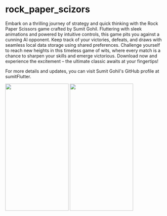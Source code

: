 # rock_paper_scizors

Embark on a thrilling journey of strategy and quick thinking with the Rock Paper Scissors game crafted by Sumit Gohil. Fluttering with sleek animations and powered by intuitive controls, this game pits you against a cunning AI opponent. Keep track of your victories, defeats, and draws with seamless local data storage using shared preferences. Challenge yourself to reach new heights in this timeless game of wits, where every match is a chance to sharpen your skills and emerge victorious. Download now and experience the excitement – the ultimate classic awaits at your fingertips!

For more details and updates, you can visit Sumit Gohil's GitHub profile at sumitFlutter.

<img src="https://github.com/user-attachments/assets/901015e2-29e7-4e92-a888-6872471679f8" height="400px" width="200px"  />
<img src="https://github.com/user-attachments/assets/f06fac51-c248-4c3a-b739-26e022d84a90" height="400px" width="200px"  />


